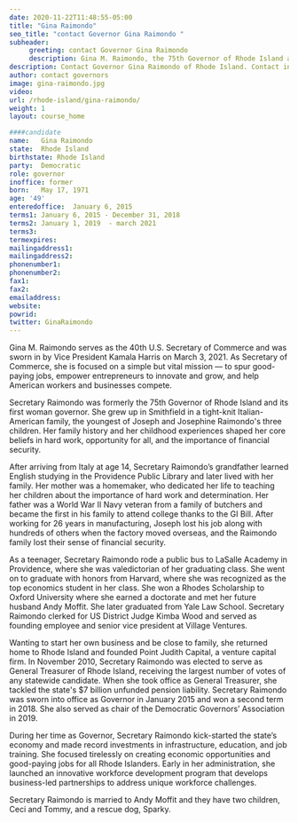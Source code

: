 ```yaml
---
date: 2020-11-22T11:48:55-05:00
title: "Gina Raimondo"
seo_title: "contact Governor Gina Raimondo "
subheader:
     greeting: contact Governor Gina Raimondo 
     description: Gina M. Raimondo, the 75th Governor of Rhode Island and its first woman governor, grew up in Smithfield in a tight-knit Italian-American family, the youngest of Joseph and Josephine Raimondo’s three children. Gov. Raimondo went on to graduate with honors from Harvard, where she was recognized as the top economics student in her class. She won a Rhodes Scholarship to Oxford University where she earned a doctorate and met her future husband Andy Moffit. She later graduated from Yale Law School. Gov. Raimondo clerked for U.S. District Judge Kimba Wood and served as founding employee and senior vice president at Village Ventures. Missing Rhode Island and wanting to be closer to her family, Gov. Raimondo co-founded Point Judith Capital, an early stage venture capital firm. In November 2010, Gov. Raimondo was elected to serve as General Treasurer of Rhode Island, receiving the largest number of votes of any statewide candidate. Governor Raimondo resigned her position to be the United States Secretary of Commerce.
description: Contact Governor Gina Raimondo of Rhode Island. Contact information for Gina Raimondo includes her email address, phone number, and mailing address.
author: contact governors
image: gina-raimondo.jpg
video:
url: /rhode-island/gina-raimondo/
weight: 1
layout: course_home

####candidate
name:	Gina Raimondo
state:	Rhode Island
birthstate: Rhode Island
party:	Democratic
role: governor
inoffice: former
born:	May 17, 1971
age: '49'
enteredoffice:	January 6, 2015 
terms1: January 6, 2015 - December 31, 2018
terms2: January 1, 2019  - march 2021
terms3: 
termexpires:	
mailingaddress1: 
mailingaddress2:		
phonenumber1: 
phonenumber2:	
fax1: 
fax2: 
emailaddress:
website:
powrid: 
twitter: GinaRaimondo
---
```


Gina M. Raimondo serves as the 40th U.S. Secretary of Commerce and was sworn in by Vice President Kamala Harris on March 3, 2021. As Secretary of Commerce, she is focused on a simple but vital mission — to spur good-paying jobs, empower entrepreneurs to innovate and grow, and help American workers and businesses compete.

Secretary Raimondo was formerly the 75th Governor of Rhode Island and its first woman governor. She grew up in Smithfield in a tight-knit Italian-American family, the youngest of Joseph and Josephine Raimondo's three children. Her family history and her childhood experiences shaped her core beliefs in hard work, opportunity for all, and the importance of financial security.

After arriving from Italy at age 14, Secretary Raimondo’s grandfather learned English studying in the Providence Public Library and later lived with her family. Her mother was a homemaker, who dedicated her life to teaching her children about the importance of hard work and determination. Her father was a World War II Navy veteran from a family of butchers and became the first in his family to attend college thanks to the GI Bill. After working for 26 years in manufacturing, Joseph lost his job along with hundreds of others when the factory moved overseas, and the Raimondo family lost their sense of financial security.

As a teenager, Secretary Raimondo rode a public bus to LaSalle Academy in Providence, where she was valedictorian of her graduating class. She went on to graduate with honors from Harvard, where she was recognized as the top economics student in her class. She won a Rhodes Scholarship to Oxford University where she earned a doctorate and met her future husband Andy Moffit. She later graduated from Yale Law School. Secretary Raimondo clerked for US District Judge Kimba Wood and served as founding employee and senior vice president at Village Ventures.

Wanting to start her own business and be close to family, she returned home to Rhode Island and founded Point Judith Capital, a venture capital firm. In November 2010, Secretary Raimondo was elected to serve as General Treasurer of Rhode Island, receiving the largest number of votes of any statewide candidate. When she took office as General Treasurer, she tackled the state's $7 billion unfunded pension liability. Secretary Raimondo was sworn into office as Governor in January 2015 and won a second term in 2018. She also served as chair of the Democratic Governors’ Association in 2019.

During her time as Governor, Secretary Raimondo kick-started the state’s economy and made record investments in infrastructure, education, and job training. She focused tirelessly on creating economic opportunities and good-paying jobs for all Rhode Islanders. Early in her administration, she launched an innovative workforce development program that develops business-led partnerships to address unique workforce challenges.

Secretary Raimondo is married to Andy Moffit and they have two children, Ceci and Tommy, and a rescue dog, Sparky.


